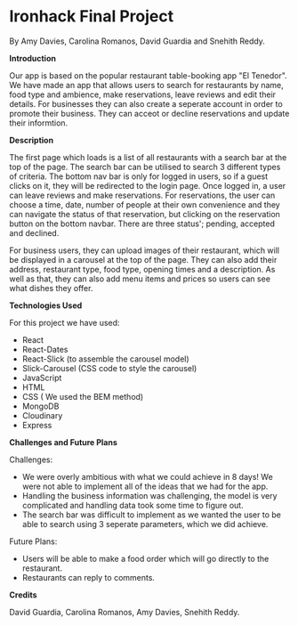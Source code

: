 # Ironhack Final Project
By Amy Davies, Carolina Romanos, David Guardia and Snehith Reddy.

**Introduction**

Our app is based on the popular restaurant table-booking app "El Tenedor". We have made an app that allows users to search for restaurants by name, food type and ambience, make reservations, leave reviews and edit their details. For businesses they can also create a seperate account in order to promote their business. They can acceot or decline reservations and update their informtion.

**Description**

The first page which loads is a list of all restaurants with a search bar at the top of the page. The search bar can be utilised to search 3 different types of criteria. The bottom nav bar is only for logged in users, so if a guest clicks on it, they will be redirected to the login page. Once logged in, a user can leave reviews and make reservations. For reservations, the user can choose a time, date, number of people at their own convenience and they can navigate the status of that reservation, but clicking on the reservation button on the bottom navbar. There are three status'; pending, accepted and declined. 

For business users, they can upload images of their restaurant, which will be displayed in a carousel at the top of the page. They can also add their address, restaurant type, food type, opening times and a description. As well as that, they can also add menu items and prices so users can see what dishes they offer.

**Technologies Used**

For this project we have used:

- React
- React-Dates
- React-Slick (to assemble the carousel model)
- Slick-Carousel (CSS code to style the carousel)
- JavaScript
- HTML
- CSS ( We used the BEM method)
- MongoDB
- Cloudinary
- Express

**Challenges and Future Plans**

Challenges:

- We were overly ambitious with what we could achieve in 8 days! We were not able to implement all of the ideas that we had for the app.
- Handling the business information was challenging, the model is very complicated and handling data took some time to figure out.
- The search bar was difficult to implement as we wanted the user to be able to search using 3 seperate parameters, which we did achieve.

Future Plans:

- Users will be able to make a food order which will go directly to the restaurant.
- Restaurants can reply to comments.

**Credits**

David Guardia,
Carolina Romanos,
Amy Davies,
Snehith Reddy.

